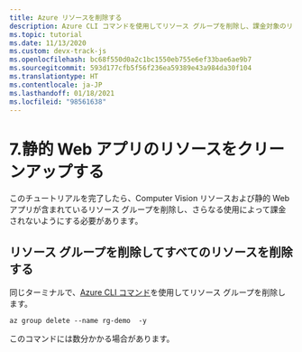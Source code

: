 ```yaml
---
title: Azure リソースを削除する
description: Azure CLI コマンドを使用してリソース グループを削除し、課金対象のリソースをクリーンアップします。
ms.topic: tutorial
ms.date: 11/13/2020
ms.custom: devx-track-js
ms.openlocfilehash: bc68f550d0a2c1bc1550eb755e6ef33bae6ae9b7
ms.sourcegitcommit: 593d177cfb5f56f236ea59389e43a984da30f104
ms.translationtype: HT
ms.contentlocale: ja-JP
ms.lasthandoff: 01/18/2021
ms.locfileid: "98561638"
---
```

# <a name="7-clean-up-resources-for-static-web-app"></a>7.静的 Web アプリのリソースをクリーンアップする

このチュートリアルを完了したら、Computer Vision リソースおよび静的 Web アプリが含まれているリソース グループを削除し、さらなる使用によって課金されないようにする必要があります。 

## <a name="remove-all-the-resources-by-removing-resource-group"></a>リソース グループを削除してすべてのリソースを削除する

同じターミナルで、[Azure CLI コマンド](/cli/azure/group#az_group_delete)を使用してリソース グループを削除します。

```azurecli
az group delete --name rg-demo  -y
```

このコマンドには数分かかる場合があります。 
